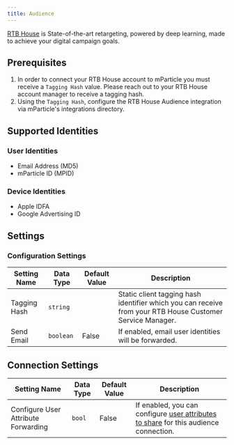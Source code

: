 ```yaml
---
title: Audience
---
```


[RTB House](https://www.rtbhouse.com/) is State-of-the-art retargeting, powered by deep learning, made to achieve your digital campaign goals.

## Prerequisites

1. In order to connect your RTB House account to mParticle you must receive a `Tagging Hash` value. Please reach out to your RTB House account manager to receive a tagging hash.
2. Using the `Tagging Hash`, configure the RTB House Audience integration via mParticle's integrations directory.

## Supported Identities

### User Identities

* Email Address (MD5)
* mParticle ID (MPID)

### Device Identities 

* Apple IDFA
* Google Advertising ID

## Settings

### Configuration Settings

| Setting Name | Data Type | Default Value | Description |
| ---|---|---|---
| Tagging Hash | `string` | | Static client tagging hash identifier which you can receive from your RTB House Customer Service Manager. |
| Send Email | `boolean` | False | If enabled, email user identities will be forwarded. |

## Connection Settings

Setting Name | Data Type | Default Value | Description
|---|---|---|---
Configure User Attribute Forwarding | `bool` | False| If enabled, you can configure [user attributes to share](/guides/platform-guide/audiences/real-time/#user-attribute-sharing) for this audience connection.
